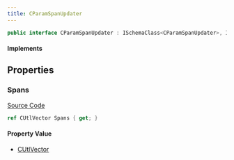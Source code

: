 ```yaml
---
title: CParamSpanUpdater
---
```


```csharp
public interface CParamSpanUpdater : ISchemaClass<CParamSpanUpdater>, ISchemaField, ISchemaClass, INativeHandle
```

#### Implements

## Properties

### Spans

[Source Code](https://github.com/swiftly-solution/swiftlys2/blob/beta/managed/src/SwiftlyS2.Generated/Schemas/Interfaces/CParamSpanUpdater.cs#L17)

```csharp
ref CUtlVector Spans { get; }
```

#### Property Value

- [CUtlVector](/docs/api/)

